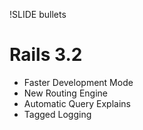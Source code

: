 !SLIDE bullets

# Rails 3.2
  * Faster Development Mode
  * New Routing Engine
  * Automatic Query Explains
  * Tagged Logging